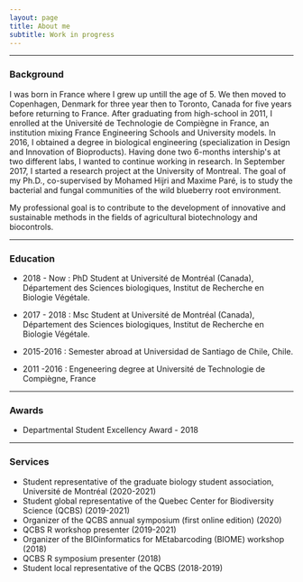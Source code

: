 ```yaml
---
layout: page
title: About me
subtitle: Work in progress
---
```


***
### Background
I was born in France where I grew up untill the age of 5. We then moved to Copenhagen, Denmark for three year then to Toronto, Canada for five years before returning to France. After graduating from high-school in 2011, I enrolled at the Université de Technologie de Compiègne in France, an institution mixing France Engineering Schools and University models. In 2016, I obtained a degree in biological engineering (specialization in Design and Innovation of Bioproducts). Having done two 6-months intership's at two different labs, I wanted to continue working in research. In September 2017, I started a research project at the University of Montreal.
The goal of my Ph.D., co-supervised by Mohamed Hijri and Maxime Paré, is to study the bacterial and fungal communities of the wild blueberry root environment.

My professional goal is to contribute to the development of innovative and sustainable methods in the fields of agricultural biotechnology and biocontrols.

***
### Education

* 2018 - Now : PhD Student at Université de Montréal (Canada), Département des Sciences biologiques, Institut de Recherche en Biologie Végétale.

* 2017 - 2018 :  Msc Student at Université de Montréal (Canada), Département des Sciences biologiques, Institut de Recherche en Biologie Végétale.

* 2015-2016 : Semester abroad at Universidad de Santiago de Chile, Chile. 

* 2011 -2016 : Engeneering degree at Université de Technologie de Compiègne, France

***
### Awards

* Departmental Student Excellency Award - 2018 

***
### Services

* Student representative of the graduate biology student association, Université de Montréal (2020-2021)
* Student global representative of the Quebec Center for Biodiversity Science (QCBS) (2019-2021)
* Organizer of the QCBS annual symposium (first online edition) (2020)
* QCBS R workshop presenter (2019-2021)
* Organizer of the BIOinformatics for MEtabarcoding (BIOME) workshop (2018)
* QCBS R symposium presenter (2018)
* Student local representative of the QCBS (2018-2019)

